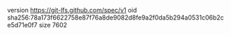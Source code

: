 version https://git-lfs.github.com/spec/v1
oid sha256:78a173f6622758e87f76a8de9082d8fe9a2f0da5b294a0531c06b2ce5d71e0f7
size 7602
